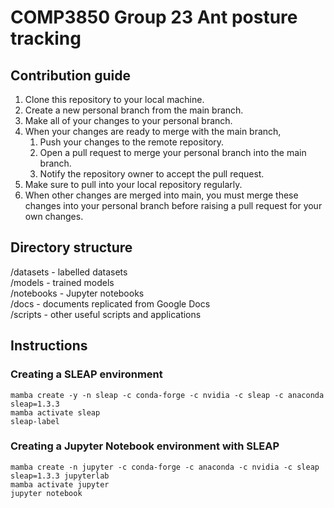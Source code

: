 # COMP3850 Group 23 Ant posture tracking

## Contribution guide

1. Clone this repository to your local machine.
2. Create a new personal branch from the main branch.
3. Make all of your changes to your personal branch.
4. When your changes are ready to merge with the main branch,
    1. Push your changes to the remote repository.
    2. Open a pull request to merge your personal branch into the main branch.
    3. Notify the repository owner to accept the pull request.
5. Make sure to pull into your local repository regularly.
6. When other changes are merged into main, you must merge these changes into your personal branch before raising a pull request for your own changes.

## Directory structure

/datasets - labelled datasets  
/models - trained models  
/notebooks - Jupyter notebooks  
/docs - documents replicated from Google Docs  
/scripts - other useful scripts and applications

## Instructions
### Creating a SLEAP environment

    mamba create -y -n sleap -c conda-forge -c nvidia -c sleap -c anaconda sleap=1.3.3
    mamba activate sleap
    sleap-label

### Creating a Jupyter Notebook environment with SLEAP

    mamba create -n jupyter -c conda-forge -c anaconda -c nvidia -c sleap sleap=1.3.3 jupyterlab
    mamba activate jupyter
    jupyter notebook
